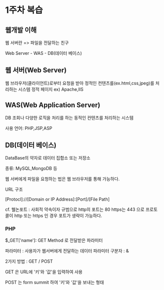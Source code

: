 
# 1주차 복습

## 웹개발 이해
웹 서버란 => 파일을 전달하는 친구

Web Server - WAS - DB(데이터 베이스)

## 웹 서버(Web Server)
웹 브라우저(클라이언트)로부터 요청을 받아 정적인 컨텐츠를(ex.html,css,jpeg)를 처리하는 시스템
정적 페이지
ex) Apache,IIS

## WAS(Web Application Server)
DB 조회나 다양한 로직을 처리를 하는 동적인 컨텐츠를 처리하는 시스템

사용 언어: PHP,JSP,ASP

## DB(데이터 베이스)
DataBase의 약자로 데이터 집합소 또는 저장소

종류: MySQL,MongoDB 등

웹 서버에게 파일을 요청하는 법은 웹 브라우저를 통해 가능하다.

URL 구조

[Protocl]://[Domain or IP Address]:[Port]/[File Path]

cf. 웰논포트 : 사회적 약속이자 규범으로 http의 포트는 80 https는 443 으로 프로토콜이 http 또는 https 인 경우 포트가 생략이 가능하다.



### PHP
$_GET['name']: GET Method 로 전달받은 파라미터

파라미터 : 사용자가 웹서버에게 전달하는 데이터
파라미터 구분자 : &

2가지 방법 : GET / POST

GET 은 URL에 '키'와 '값'을 입력하여 사용

POST 는 form summit 하여 '키'와 '값'을 보내는 형태



